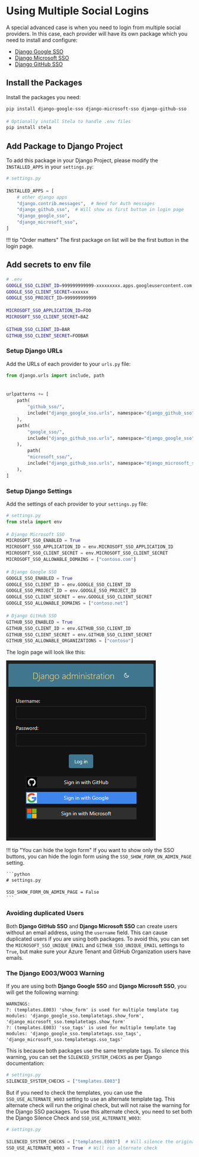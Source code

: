 # Using Multiple Social Logins

A special advanced case is when you need to login from multiple social providers. In this case, each provider will have its own
package which you need to install and configure:

* [Django Google SSO](https://github.com/megalus/django-google-sso)
* [Django Microsoft SSO](https://github.com/megalus/django-microsoft-sso)
* [Django GitHub SSO](https://github.com/megalus/django-github-sso)

## Install the Packages
Install the packages you need:

```bash
pip install django-google-sso django-microsoft-sso django-github-sso

# Optionally install Stela to handle .env files
pip install stela
```

## Add Package to Django Project
To add this package in your Django Project, please modify the `INSTALLED_APPS` in your `settings.py`:

```python
# settings.py

INSTALLED_APPS = [
    # other django apps
    "django.contrib.messages",  # Need for Auth messages
    "django_github_sso",  # Will show as first button in login page
    "django_google_sso",
    "django_microsoft_sso",
]
```

!!! tip "Order matters"
    The first package on list will be the first button in the login page.

## Add secrets to env file

```bash
# .env
GOOGLE_SSO_CLIENT_ID=999999999999-xxxxxxxxx.apps.googleusercontent.com
GOOGLE_SSO_CLIENT_SECRET=xxxxxx
GOOGLE_SSO_PROJECT_ID=999999999999

MICROSOFT_SSO_APPLICATION_ID=FOO
MICROSOFT_SSO_CLIENT_SECRET=BAZ

GITHUB_SSO_CLIENT_ID=BAR
GITHUB_SSO_CLIENT_SECRET=FOOBAR
```

### Setup Django URLs
Add the URLs of each provider to your `urls.py` file:

```python
from django.urls import include, path


urlpatterns += [
    path(
        "github_sso/",
        include("django_google_sso.urls", namespace="django_github_sso"),
    ),
    path(
        "google_sso/",
        include("django_github_sso.urls", namespace="django_google_sso"),
    ),
        path(
        "microsoft_sso/",
        include("django_github_sso.urls", namespace="django_microsoft_sso"),
    ),
]
```

### Setup Django Settings
Add the settings of each provider to your `settings.py` file:

```python
# settings.py
from stela import env

# Django Microsoft SSO
MICROSOFT_SSO_ENABLED = True
MICROSOFT_SSO_APPLICATION_ID = env.MICROSOFT_SSO_APPLICATION_ID
MICROSOFT_SSO_CLIENT_SECRET = env.MICROSOFT_SSO_CLIENT_SECRET
MICROSOFT_SSO_ALLOWABLE_DOMAINS = ["contoso.com"]

# Django Google SSO
GOOGLE_SSO_ENABLED = True
GOOGLE_SSO_CLIENT_ID = env.GOOGLE_SSO_CLIENT_ID
GOOGLE_SSO_PROJECT_ID = env.GOOGLE_SSO_PROJECT_ID
GOOGLE_SSO_CLIENT_SECRET = env.GOOGLE_SSO_CLIENT_SECRET
GOOGLE_SSO_ALLOWABLE_DOMAINS = ["contoso.net"]

# Django GitHub SSO
GITHUB_SSO_ENABLED = True
GITHUB_SSO_CLIENT_ID = env.GITHUB_SSO_CLIENT_ID
GITHUB_SSO_CLIENT_SECRET = env.GITHUB_SSO_CLIENT_SECRET
GITHUB_SSO_ALLOWABLE_ORGANIZATIONS = ["contoso"]
```

The login page will look like this:

![Django Login Page with Google and Microsoft SSO](images/django_multiple_sso.png)

!!! tip "You can hide the login form"
    If you want to show only the SSO buttons, you can hide the login form using the `SSO_SHOW_FORM_ON_ADMIN_PAGE` setting.

    ```python
    # settings.py

    SSO_SHOW_FORM_ON_ADMIN_PAGE = False
    ```

### Avoiding duplicated Users
Both **Django GitHub SSO** and **Django Microsoft SSO** can create users without an email address, using the `username` field. This can cause duplicated users if you are using both packages.
To avoid this, you can set the `MICROSOFT_SSO_UNIQUE_EMAIL` and `GITHUB_SSO_UNIQUE_EMAIL` settings to `True`, but make sure your Azure Tenant and GitHub Organization users have emails.

### The Django E003/W003 Warning
If you are using both **Django Google SSO** and **Django Microsoft SSO**, you will get the following warning:

```
WARNINGS:
?: (templates.E003) 'show_form' is used for multiple template tag modules: 'django_google_sso.templatetags.show_form', 'django_microsoft_sso.templatetags.show_form'
?: (templates.E003) 'sso_tags' is used for multiple template tag modules: 'django_google_sso.templatetags.sso_tags', 'django_microsoft_sso.templatetags.sso_tags'
```

This is because both packages use the same template tags. To silence this warning, you can set the `SILENCED_SYSTEM_CHECKS` as per Django documentation:

```python
# settings.py
SILENCED_SYSTEM_CHECKS = ["templates.E003"]
```

But if you need to check the templates, you can use the `SSO_USE_ALTERNATE_W003` setting to use an alternate template tag. This alternate check will
run the original check, but will not raise the warning for the Django SSO packages. To use this alternate check, you need to set both the Django Silence Check and `SSO_USE_ALTERNATE_W003`:

```python
# settings.py

SILENCED_SYSTEM_CHECKS = ["templates.E003"]  # Will silence the original check
SSO_USE_ALTERNATE_W003 = True  # Will run alternate check
```
